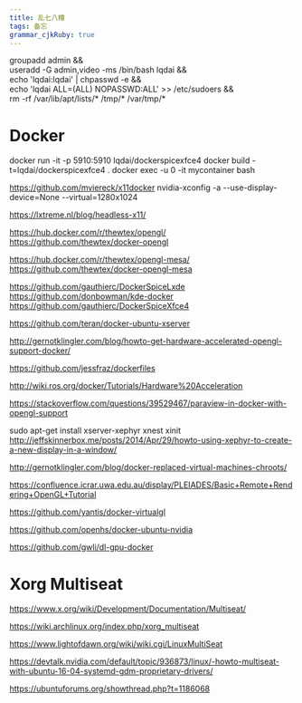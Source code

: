 ```yaml
---
title: 乱七八糟
tags: 备忘
grammar_cjkRuby: true
---
```

groupadd admin && \
    useradd -G admin,video -ms /bin/bash lqdai && \
    echo 'lqdai:lqdai' | chpasswd -e && \
    echo 'lqdai ALL=(ALL) NOPASSWD:ALL' >> /etc/sudoers && \
    rm -rf /var/lib/apt/lists/* /tmp/* /var/tmp/*
	
	
# Docker
docker run -it -p 5910:5910  lqdai/dockerspicexfce4
docker build -t=lqdai/dockerspicexfce4  .
docker exec -u 0 -it mycontainer bash

https://github.com/mviereck/x11docker
nvidia-xconfig -a --use-display-device=None --virtual=1280x1024


https://lxtreme.nl/blog/headless-x11/

https://hub.docker.com/r/thewtex/opengl/
https://github.com/thewtex/docker-opengl
 
 
https://hub.docker.com/r/thewtex/opengl-mesa/
https://github.com/thewtex/docker-opengl-mesa

https://github.com/gauthierc/DockerSpiceLxde
https://github.com/donbowman/kde-docker
https://github.com/gauthierc/DockerSpiceXfce4

https://github.com/teran/docker-ubuntu-xserver


http://gernotklingler.com/blog/howto-get-hardware-accelerated-opengl-support-docker/

https://github.com/jessfraz/dockerfiles

http://wiki.ros.org/docker/Tutorials/Hardware%20Acceleration

https://stackoverflow.com/questions/39529467/paraview-in-docker-with-opengl-support

sudo apt-get install xserver-xephyr  xnest xinit
http://jeffskinnerbox.me/posts/2014/Apr/29/howto-using-xephyr-to-create-a-new-display-in-a-window/


http://gernotklingler.com/blog/docker-replaced-virtual-machines-chroots/

https://confluence.icrar.uwa.edu.au/display/PLEIADES/Basic+Remote+Rendering+OpenGL+Tutorial


https://github.com/yantis/docker-virtualgl

https://github.com/openhs/docker-ubuntu-nvidia

https://github.com/gwli/dl-gpu-docker


# Xorg Multiseat

https://www.x.org/wiki/Development/Documentation/Multiseat/

https://wiki.archlinux.org/index.php/xorg_multiseat

https://www.lightofdawn.org/wiki/wiki.cgi/LinuxMultiSeat

https://devtalk.nvidia.com/default/topic/936873/linux/-howto-multiseat-with-ubuntu-16-04-systemd-gdm-proprietary-drivers/

https://ubuntuforums.org/showthread.php?t=1186068